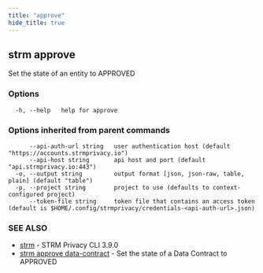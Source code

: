 ```yaml
---
title: "approve"
hide_title: true
---
```

## strm approve

Set the state of an entity to APPROVED

### Options

```
  -h, --help   help for approve
```

### Options inherited from parent commands

```
      --api-auth-url string   user authentication host (default "https://accounts.strmprivacy.io")
      --api-host string       api host and port (default "api.strmprivacy.io:443")
  -o, --output string         output format [json, json-raw, table, plain] (default "table")
  -p, --project string        project to use (defaults to context-configured project)
      --token-file string     token file that contains an access token (default is $HOME/.config/strmprivacy/credentials-<api-auth-url>.json)
```

### SEE ALSO

* [strm](docs/04-reference/01-cli-reference/strm/index.md)	 - STRM Privacy CLI 3.9.0
* [strm approve data-contract](docs/04-reference/01-cli-reference/strm/approve/data-contract.md)	 - Set the state of a Data Contract to APPROVED

